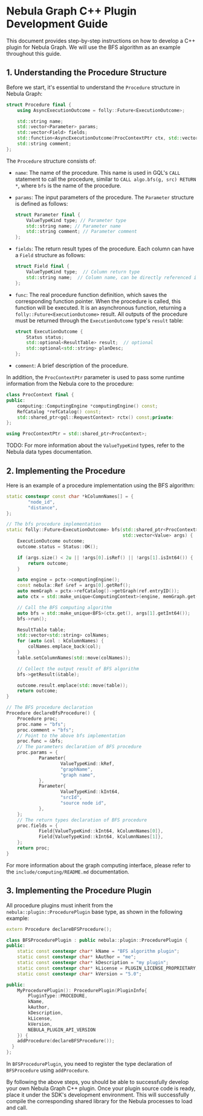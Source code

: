 # Nebula Graph C++ Plugin Development Guide

This document provides step-by-step instructions on how to develop a C++ plugin
for Nebula Graph. We will use the BFS algorithm as an example throughout this
guide.

## 1. Understanding the Procedure Structure

Before we start, it's essential to understand the `Procedure` structure in
Nebula Graph:

```c++
struct Procedure final {
    using AsyncExecutionOutcome = folly::Future<ExecutionOutcome>;

    std::string name;
    std::vector<Parameter> params;
    std::vector<Field> fields;
    std::function<AsyncExecutionOutcome(ProcContextPtr ctx, std::vector<Value> args)> func;
    std::string comment;
};
```

The `Procedure` structure consists of:

- `name`: The name of the procedure. This name is used in GQL's `CALL` statement
  to call the procedure, similar to `CALL algo.bfs(g, src) RETURN *`, where
  `bfs` is the name of the procedure.
- `params`: The input parameters of the procedure. The `Parameter` structure is
  defined as follows:

    ```c++
    struct Parameter final {
        ValueTypeKind type; // Parameter type
        std::string name; // Parameter name
        std::string comment; // Parameter comment
    };
    ```

- `fields`: The return result types of the procedure. Each column can have a
  `Field` structure as follows:

    ```c++
    struct Field final {
        ValueTypeKind type;  // Column return type
        std::string name;  // Column name, can be directly referenced in subsequent YIELD clause in CALL statement
    };
    ```

- `func`: The real procedure function definition, which saves the corresponding
  function pointer. When the procedure is called, this function will be
  executed. It is an asynchronous function, returning a
  `folly::Future<ExecutionOutcome>` result. All outputs of the procedure must be
  returned through the `ExecutionOutcome` type's `result` table:

    ```c++
    struct ExecutionOutcome {
        Status status;
        std::optional<ResultTable> result;  // optional
        std::optional<std::string> planDesc;
    };
    ```

- `comment`: A brief description of the procedure.

In addition, the `ProcContextPtr` parameter is used to pass some runtime
information from the Nebula core to the procedure:

```c++
class ProcContext final {
public:
    computing::ComputingEngine *computingEngine() const;
    RefCatalog *refCatalog() const;
    std::shared_ptr<gql::RequestContext> rctx() const;private:
};

using ProcContextPtr = std::shared_ptr<ProcContext>;
```

TODO: For more information about the `ValueTypeKind` types, refer to the Nebula
data types documentation.

## 2. Implementing the Procedure

Here is an example of a procedure implementation using the BFS algorithm:

```c++
static constexpr const char *kColumnNames[] = {
        "node_id",
        "distance",
};

// The bfs procedure implementation
static folly::Future<ExecutionOutcome> bfs(std::shared_ptr<ProcContext> pctx,
                                           std::vector<Value> args) {
    ExecutionOutcome outcome;
    outcome.status = Status::OK();

    if (args.size() < 2u || !args[0].isRef() || !args[1].isInt64()) {
        return outcome;
    }

    auto engine = pctx->computingEngine();
    const nebula::Ref &ref = args[0].getRef();
    auto memGraph = pctx->refCatalog()->getGraph(ref.entryID());
    auto ctx = std::make_unique<ComputingContext>(engine, memGraph.get(), pctx->rctx());

    // Call the BFS computing algorithm
    auto bfs = std::make_unique<BFS>(ctx.get(), args[1].getInt64());
    bfs->run();

    ResultTable table;
    std::vector<std::string> colNames;
    for (auto &col : kColumnNames) {
        colNames.emplace_back(col);
    }
    table.setColumnNames(std::move(colNames));

    // Collect the output result of BFS algorithm
    bfs->getResult(&table);

    outcome.result.emplace(std::move(table));
    return outcome;
}

// The BFS procedure declaration
Procedure declareBfsProcedure() {
    Procedure proc;
    proc.name = "bfs";
    proc.comment = "bfs";
    // Point to the above bfs implementation
    proc.func = &bfs;
    // The parameters declaration of BFS procedure
    proc.params = {
            Parameter{
                    ValueTypeKind::kRef,
                    "graphName",
                    "graph name",
            },
            Parameter{
                    ValueTypeKind::kInt64,
                    "srcId",
                    "source node id",
            },
    };
    // The return types declaration of BFS procedure
    proc.fields = {
            Field{ValueTypeKind::kInt64, kColumnNames[0]},
            Field{ValueTypeKind::kInt64, kColumnNames[1]},
    };
    return proc;
}
```

For more information about the graph computing interface, please refer to the
`include/computing/README.md` documentation.

## 3. Implementing the Procedure Plugin

All procedure plugins must inherit from the `nebula::plugin::ProcedurePlugin`
base type, as shown in the following example:

```c++
extern Procedure declareBFSProcedure();

class BFSProcedurePlugin : public nebula::plugin::ProcedurePlugin {
public:
    static const constexpr char* kName = "BFS algorithm plugin";
    static const constexpr char* kAuthor = "me";
    static const constexpr char* kDescription = "my plugin";
    static const constexpr char* kLicense = PLUGIN_LICENSE_PROPRIETARY;
    static const constexpr char* kVersion = "5.0";

public:
    MyProcedurePlugin(): ProcedurePlugin(PluginInfo{
        PluginType::PROCEDURE,
        kName,
        kAuthor,
        kDescription,
        kLicense,
        kVersion,
        NEBULA_PLUGIN_API_VERSION
    }) {
    addProcedure(declareBFSProcedure());
  }
};
```

In `BFSProcedurePlugin`, you need to register the type declaration of
`BFSProcedure` using `addProcedure`.

By following the above steps, you should be able to successfully develop your
own Nebula Graph C++ plugin. Once your plugin source code is ready, place it
under the SDK's development environment. This will successfully compile the
corresponding shared library for the Nebula processes to load and call.
